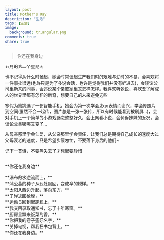 ```yaml
---
layout: post
title: Mother's Day
description: "生活"
tags: [生活]
image:
  background: triangular.png
comments: true
share: true
---
```


>你还在我身边

五月的第二个星期天

也不记得从什么时候起，她会时常谈起生产我们时的艰难与幼时的不易，会喜欢将一件事扯很远(也许只是为了多说会话，也许是觉得我们并没有听进去)，会谈论公司里新来的同事，会述说某个亲戚家里又怎样怎样。我喜欢听她说，喜欢去了解成人的世界里都有怎样的新奇，想要自己的未来避免这些

寒假为她挑选了一部智能手机，她会为第一次学会发qq表情而高兴，学会传照片到空间(虽然不会一起传，图片总是一张一张传，所以有时候能看到被刷屏...)，会对手机上一个简单的小游戏迷恋整整好久，会上网看小说，会倾诉妹妹的近况，会谈论父亲哪哪又变了...

<!--more-->

从母亲那里学会仁爱，从父亲那里学会责任，让我们总是期待自己成长的速度大过父母衰老的速度，只是希望步履匆忙，不要落下身后的他们~

记下一首诗，不要等失去了才想起要珍惜

<br  />
**你还在我身边**<br  />
<br  />
**瀑布的水逆流而上，**<br  />
**蒲公英的种子从远处飘回，变成伞的模样。**<br  />
**太阳从西边升起，落向东方。**<br  />
**子弹退回枪膛，**<br  />
**运动员回到起跑线上，**<br  />
**我交回录取通知书，忘了十年寒窗。**<br  />
**厨房里飘来饭菜的香，**<br  />
**你把我的卷子签好名字，**<br  />
**关掉电视，帮我把书包背上。**<br  />
**你还在我身边。**